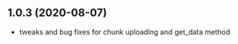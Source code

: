 1.0.3 (2020-08-07)
------------------

- tweaks and bug fixes for chunk uploading and get_data method